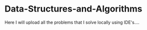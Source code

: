 # Data-Structures-and-Algorithms
Here I will upload all the problems that I solve locally using IDE's....
